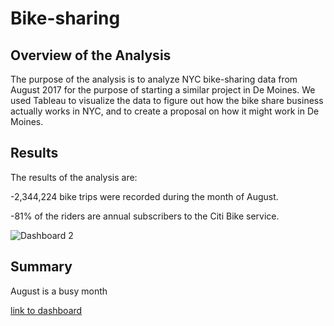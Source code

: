 # Bike-sharing

## Overview of the Analysis

The purpose of the analysis is to analyze NYC bike-sharing data from August 2017 for the purpose of starting a similar project in De Moines. We used Tableau to visualize the data to figure out how the bike share business actually works in NYC, and to create a proposal on how it might work in De Moines. 

## Results

The results of the analysis are: 

-2,344,224 bike trips were recorded during the month of August. 

-81% of the riders are annual subscribers to the Citi Bike service.


![Dashboard 2](https://user-images.githubusercontent.com/66279829/168548574-08bbc362-8d59-4e3f-9670-a0b9416325de.png)



## Summary

August is a busy month


[link to dashboard](https://public.tableau.com/app/profile/safaa.dorian/viz/Visualizations_16526870459250/NYC_Citi_Bike?publish=yes)
